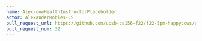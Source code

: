```yaml
---
name: Alex-cowHealthInstructorPlaceholder
actor: AlexanderRobles-CS
pull_request_url: https://github.com/ucsb-cs156-f22/f22-5pm-happycows/pull/32
pull_request_num: 32
---
```

